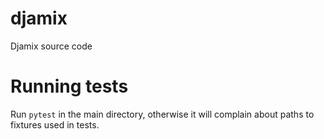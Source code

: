 # djamix
Djamix source code


# Running tests
Run `pytest` in the main directory, otherwise it will complain about paths to
fixtures used in tests.
